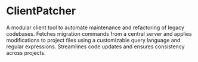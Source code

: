 # ClientPatcher
A modular client tool to automate maintenance and refactoring of legacy codebases. Fetches migration commands from a central server and applies modifications to project files using a customizable query language and regular expressions. Streamlines code updates and ensures consistency across projects.
